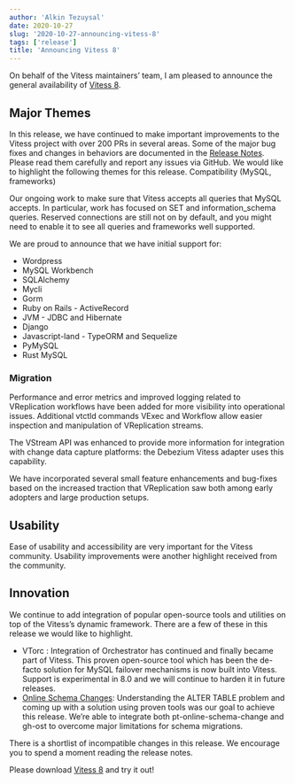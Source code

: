 ```yaml
---
author: 'Alkin Tezuysal'
date: 2020-10-27
slug: '2020-10-27-announcing-vitess-8'
tags: ['release']
title: 'Announcing Vitess 8'
---
```

On behalf of the Vitess maintainers’ team, I am pleased to announce the general availability of [Vitess 8](https://github.com/vitessio/vitess/releases/tag/v8.0.0).

## Major Themes
In this release, we have continued to make important improvements to the Vitess project with over 200 PRs in several areas. Some of the major bug fixes and changes in behaviors are documented in the [Release Notes](https://github.com/vitessio/vitess/blob/master/doc/releasenotes/8_0_0_release_notes.md). Please read them carefully and report any issues via GitHub. We would like to highlight the following themes for this release. 
Compatibility (MySQL, frameworks)

Our ongoing work to make sure that Vitess accepts all queries that MySQL accepts. In particular, work has focused on SET and information_schema queries. Reserved connections are still not on by default, and you might need to enable it to see all queries and frameworks well supported.

We are proud to announce that we have initial support for:
* Wordpress
* MySQL Workbench
* SQLAlchemy
* Mycli
* Gorm
* Ruby on Rails - ActiveRecord
* JVM - JDBC and Hibernate
* Django 
* Javascript-land -  TypeORM and Sequelize
* PyMySQL
* Rust MySQL

### Migration
Performance and error metrics and improved logging related to VReplication workflows have been added for more visibility into operational issues. Additional vtctld commands VExec and Workflow allow easier inspection and manipulation of VReplication streams. 

The VStream API was enhanced to provide more information for integration with change data capture platforms: the Debezium Vitess adapter uses this capability.

We have incorporated several small feature enhancements and bug-fixes based on the increased traction that VReplication saw both among early adopters and large production setups.

## Usability 
Ease of usability and accessibility are very important for the Vitess community. Usability improvements were another highlight received from the community. 

## Innovation
We continue to add integration of popular open-source tools and utilities on top of the Vitess’s dynamic framework. There are a few of these in this release we would like to highlight. 

* VTorc : Integration of Orchestrator has continued and finally became part of Vitess. This proven open-source tool which has been the de-facto solution for MySQL failover mechanisms is now built into Vitess. Support is experimental in 8.0 and we will continue to harden it in future releases.
* [Online Schema Changes](https://vitess.io/docs/user-guides/schema-changes/): Understanding the ALTER TABLE problem and coming up with a solution using proven tools was our goal to achieve this release. We’re able to integrate both pt-online-schema-change and gh-ost to overcome major limitations for schema migrations. 

There is a shortlist of incompatible changes in this release. We encourage you to spend a moment reading the release notes.

Please download [Vitess 8](https://github.com/vitessio/vitess/releases/tag/v8.0.0) and try it out!

